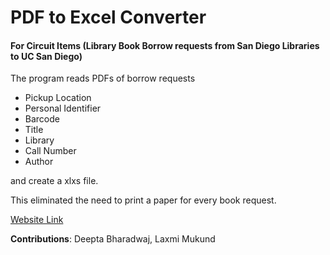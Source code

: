 # PDF to Excel Converter
#### For Circuit Items (Library Book Borrow requests from San Diego Libraries to UC San Diego)

The program reads PDFs of borrow requests 

* Pickup Location
* Personal Identifier
* Barcode
* Title
* Library
* Call Number
* Author

and create a xlxs file. 

This eliminated the need to print a paper for every book request.

[Website Link](http://libraryhacker.pythonanywhere.com)

**Contributions**: Deepta Bharadwaj, Laxmi Mukund 
